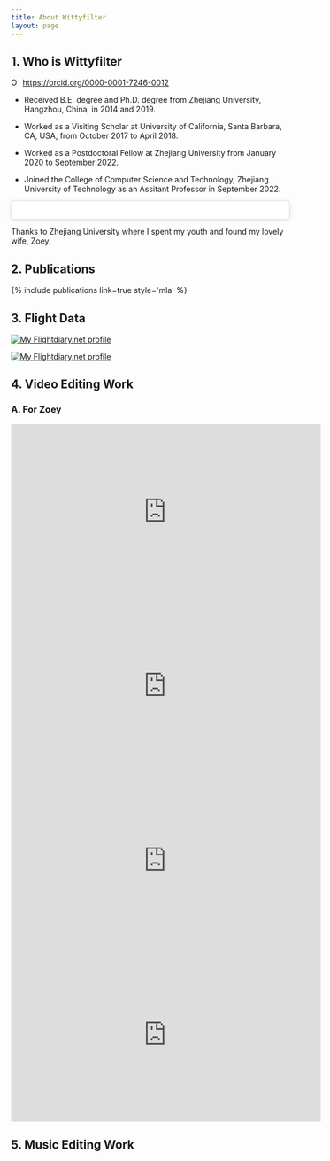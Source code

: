 ```yaml
---
title: About Wittyfilter
layout: page
---
```


## 1. Who is Wittyfilter 

<div itemscope itemtype="https://schema.org/Person"><a itemprop="sameAs" content="https://orcid.org/0000-0001-7246-0012" href="https://orcid.org/0000-0001-7246-0012" target="orcid.widget" rel="me noopener noreferrer" style="vertical-align:top;"><img src="https://orcid.org/sites/default/files/images/orcid_16x16.png" style="width:1em;margin-right:.5em;" alt="ORCID iD icon">https://orcid.org/0000-0001-7246-0012</a></div>

- Received B.E. degree and Ph.D. degree from Zhejiang University, Hangzhou, China, in 2014 and 2019.

- Worked as a Visiting Scholar at University of California, Santa Barbara, CA, USA, from October 2017 to April 2018.

- Worked as a Postdoctoral Fellow at Zhejiang University from January 2020 to September 2022. 

- Joined the College of Computer Science and Technology, Zhejiang University of Technology as an Assitant Professor in September 2022.

<blockquote class="instagram-media" data-instgrm-permalink="https://www.instagram.com/p/BoluStZj6pv/?utm_source=ig_embed&amp;utm_medium=loading&amp;utm_campaign=embed_loading_state_camera" data-instgrm-version="11" style=" background:#FFF; border:0; border-radius:3px; box-shadow:0 0 1px 0 rgba(0,0,0,0.5),0 1px 10px 0 rgba(0,0,0,0.15); margin: 1px; max-width:540px; min-width:326px; padding:0; width:99.375%; width:-webkit-calc(100% - 2px); width:calc(100% - 2px);"><div style="padding:16px;"> <a href="https://www.instagram.com/p/BoluStZj6pv/?utm_source=ig_embed&amp;utm_medium=loading&amp;utm_campaign=embed_loading_state_camera" style=" background:#FFFFFF; line-height:0; padding:0 0; text-align:center; text-decoration:none; width:100%;" target="_blank"> </a></div></blockquote> <script async src="//www.instagram.com/embed.js"></script>

Thanks to Zhejiang University where I spent my youth and found my lovely wife, Zoey.


## 2. Publications

{% include publications link=true style='mla' %}

## 3. Flight Data

<a href="https://my.flightradar24.com/wittyfilter"><img src="https://banners-my.flightradar24.com/wittyfilter.png" alt="My Flightdiary.net profile" /></a>

<a href="https://my.flightradar24.com/wittyfilter"><img src="https://banners-my.flightradar24.com/zoeyzhao.png" alt="My Flightdiary.net profile" /></a>

## 4. Video Editing Work

### A. For Zoey
<iframe width="560" height="315" src="https://www.youtube-nocookie.com/embed/lI-0_H3ewKo" frameborder="0" allow="accelerometer; autoplay; encrypted-media; gyroscope; picture-in-picture" allowfullscreen></iframe>

<iframe width="560" height="315" src="https://www.youtube-nocookie.com/embed/Mr8SzJyOs9g" frameborder="0" allow="accelerometer; autoplay; encrypted-media; gyroscope; picture-in-picture" allowfullscreen></iframe>

<iframe width="560" height="315" src="https://www.youtube-nocookie.com/embed/o_jiT-8brHo" frameborder="0" allow="accelerometer; autoplay; encrypted-media; gyroscope; picture-in-picture" allowfullscreen></iframe>

<iframe width="560" height="315" src="https://www.youtube-nocookie.com/embed/_AY-vtCnfPo" frameborder="0" allow="accelerometer; autoplay; encrypted-media; gyroscope; picture-in-picture" allowfullscreen></iframe>

## 5. Music Editing Work
